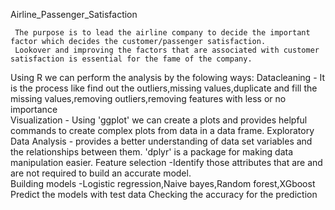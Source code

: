  Airline_Passenger_Satisfaction
 
     The purpose is to lead the airline company to decide the important factor which decides the customer/passenger satisfaction.
     Lookover and improving the factors that are associated with customer satisfaction is essential for the fame of the company.
     
Using R we can perform the analysis by the folowing ways:
     Datacleaning - It is the process like find out the outliers,missing values,duplicate and fill the missing values,removing outliers,removing
                   features with less or no importance       
     Visualization - Using 'ggplot' we can create a plots and provides helpful commands to create complex plots from data in a data frame. 
     Exploratory Data Analysis -  provides a better understanding of data set variables and the relationships between them.
                                  'dplyr' is a package for making data manipulation easier.
     Feature selection -Identify those attributes that are and are not required to build an accurate model.                             
     Building models -Logistic regression,Naive bayes,Random forest,XGboost  
     Predict the models with test data
     Checking the accuracy for the prediction

